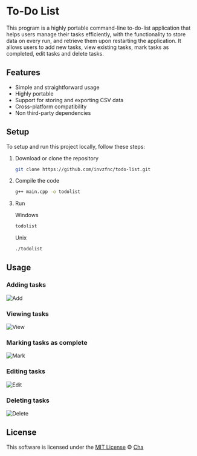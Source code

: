 # To-Do List

This program is a highly portable command-line to-do-list application that helps users manage their tasks efficiently, with the functionality to store data on every run, and retrieve them upon restarting the application. It allows users to add new tasks, view existing tasks, mark tasks as completed, edit tasks and delete tasks.

## Features

- Simple and straightforward usage
- Highly portable
- Support for storing and exporting CSV data
- Cross-platform compatibility
- Non third-party dependencies

## Setup

To setup and run this project locally, follow these steps:

1. Download or clone the repository

    ```sh
    git clone https://github.com/invzfnc/todo-list.git
    ```

2. Compile the code

    ```sh
    g++ main.cpp -o todolist
    ```

3. Run

    Windows
    ```bat
    todolist
    ```

    Unix
    ```sh
    ./todolist
    ```

## Usage

### Adding tasks
![Add](docs/add.gif)

### Viewing tasks
![View](docs/view.gif)

### Marking tasks as complete
![Mark](docs/mark.gif)

### Editing tasks
![Edit](docs/edit.gif)

### Deleting tasks
![Delete](docs/delete.gif)

## License

This software is licensed under the [MIT License](https://github.com/invzfnc/todo-list/blob/main/LICENSE) © [Cha](https://github.com/invzfnc)